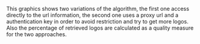 This graphics shows two variations of the algorithm, the first one access directly to the url information, the second one uses a proxy url and a authentication key in order to avoid restriction and try to get more logos. Also the percentage of retrieved logos are calculated as a quality measure for the two approaches.